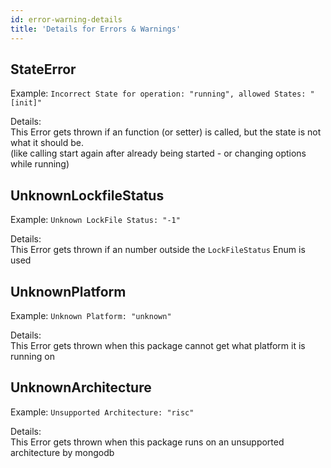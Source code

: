 ```yaml
---
id: error-warning-details
title: 'Details for Errors & Warnings'
---
```


## StateError

Example: `Incorrect State for operation: "running", allowed States: "[init]"`

Details:  
This Error gets thrown if an function (or setter) is called, but the state is not what it should be.  
(like calling start again after already being started - or changing options while running)

## UnknownLockfileStatus

Example: `Unknown LockFile Status: "-1"`

Details:  
This Error gets thrown if an number outside the `LockFileStatus` Enum is used

## UnknownPlatform

Example: `Unknown Platform: "unknown"`

Details:  
This Error gets thrown when this package cannot get what platform it is running on

## UnknownArchitecture

Example: `Unsupported Architecture: "risc"`

Details:  
This Error gets thrown when this package runs on an unsupported architecture by mongodb
